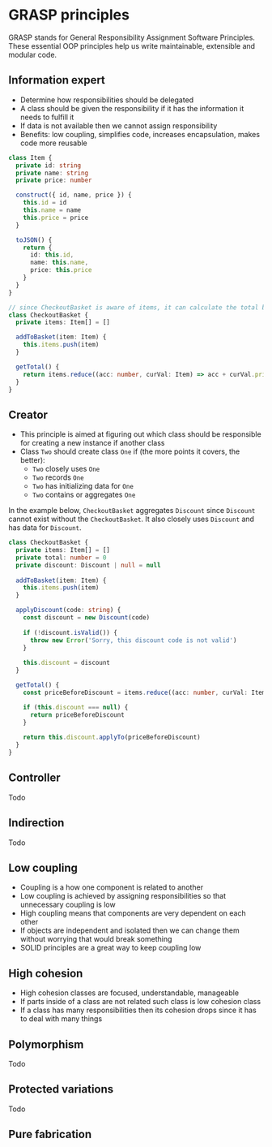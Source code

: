 # GRASP principles

GRASP stands for General Responsibility Assignment Software Principles. These essential OOP principles help us write maintainable, extensible and modular code.

## Information expert

- Determine how responsibilities should be delegated
- A class should be given the responsibility if it has the information it needs to fulfill it
- If data is not available then we cannot assign responsibility
- Benefits: low coupling, simplifies code, increases encapsulation, makes code more reusable

```typescript
class Item {
  private id: string
  private name: string
  private price: number

  construct({ id, name, price }) {
    this.id = id
    this.name = name
    this.price = price
  }

  toJSON() {
    return {
      id: this.id,
      name: this.name,
      price: this.price
    }
  }
}

// since CheckoutBasket is aware of items, it can calculate the total basket value
class CheckoutBasket {
  private items: Item[] = []

  addToBasket(item: Item) {
    this.items.push(item)
  }

  getTotal() {
    return items.reduce((acc: number, curVal: Item) => acc + curVal.price)
  }
}

```

## Creator

- This principle is aimed at figuring out which class should be responsible for creating a new instance if another class
- Class `Two` should create class `One` if (the more points it covers, the better):
  - `Two` closely uses `One`
  - `Two` records `One`
  - `Two` has initializing data for `One`
  - `Two` contains or aggregates `One`

In the example below, `CheckoutBasket` aggregates `Discount` since `Discount` cannot exist without the `CheckoutBasket`. It also closely uses `Discount` and has data for `Discount`.

```typescript
class CheckoutBasket {
  private items: Item[] = []
  private total: number = 0
  private discount: Discount | null = null
  
  addToBasket(item: Item) {
    this.items.push(item)
  }

  applyDiscount(code: string) {
    const discount = new Discount(code)
    
    if (!discount.isValid()) {
      throw new Error('Sorry, this discount code is not valid')
    }
    
    this.discount = discount
  }

  getTotal() {
    const priceBeforeDiscount = items.reduce((acc: number, curVal: Item) => acc + curVal.price)

    if (this.discount === null) {
      return priceBeforeDiscount
    }
    
    return this.discount.applyTo(priceBeforeDiscount)
  }
}
```


## Controller

Todo

## Indirection

Todo

## Low coupling

- Coupling is a how one component is related to another
- Low coupling is achieved by assigning responsibilities so that unnecessary coupling is low
- High coupling means that components are very dependent on each other
- If objects are independent and isolated then we can change them without worrying that would break something
- SOLID principles are a great way to keep coupling low

## High cohesion

- High cohesion classes are focused, understandable, manageable
- If parts inside of a class are not related such class is low cohesion class
- If a class has many responsibilities then its cohesion drops since it has to deal with many things

## Polymorphism

Todo

## Protected variations

Todo

## Pure fabrication

